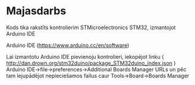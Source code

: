 # Majasdarbs
Kods tika rakstīts kontrolierim STMicroelectronics STM32, izmantojot Arduino IDE

Arduino IDE (https://www.arduino.cc/en/software)

Lai izmantotu Arduino IDE pievienoju kontrolieri, iekopējot linku ( http://dan.drown.org/stm32duino/package_STM32duino_index.json ) Arduino IDE->file->preferences->Additional Boards Manager URLs
un pēc tam lejupādējot nepieciešamos failus caur Tools->Board->Boards Manager
